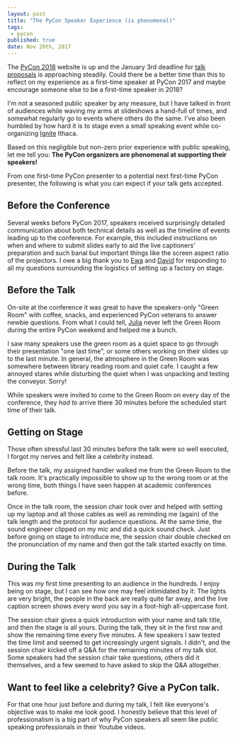 ```yaml
---
layout: post
title: "The PyCon Speaker Experience (is phenomenal)"
tags:
 - pycon
published: true
date: Nov 20th, 2017
---
```


The [PyCon 2018](https://us.pycon.org/2018/) website is up and the January 3rd deadline for [talk proposals](https://us.pycon.org/2018/speaking/) is approaching steadily. Could there be a better time than this to reflect on my experience as a first-time speaker at PyCon 2017 and maybe encourage someone else to be a first-time speaker in 2018?

I'm not a seasoned public speaker by any measure, but I have talked in front of audiences while waving my arms at slideshows a hand-full of times, and somewhat regularly go to events where others do the same. I've also been humbled by how hard it is to stage even a small speaking event while co-organizing [Ignite](http://ignitetalks.io) Ithaca.

Based on this negligible but non-zero prior experience with public speaking, let me tell you: **The PyCon organizers are phenomenal at supporting their speakers!**

From one first-time PyCon presenter to a potential next first-time PyCon presenter, the following is what you can expect if your talk gets accepted.

## Before the Conference

Several weeks before PyCon 2017, speakers received surprisingly detailed communication about both technical details as well as the timeline of events leading up to the conference. For example, this included instructions on when and where to submit slides early to aid the live captioners' preparation and such banal but important things like the screen aspect ratio of the projectors. I owe a big thank you to [Ewa](https://twitter.com/ewa_jodlowska) and [David](https://twitter.com/wolever) for responding to all my questions surrounding the logistics of setting up a factory on stage.

## Before the Talk

On-site at the conference it was great to have the speakers-only "Green Room" with coffee, snacks, and experienced PyCon veterans to answer newbie questions. From what I could tell, [Julia](https://twitter.com/jduims) never left the Green Room during the entire PyCon weekend and helped me a bunch.

I saw many speakers use the green room as a quiet space to go through their presentation "one last time", or some others working on their slides up to the last minute. In general, the atmosphere in the Green Room was somewhere between library reading room and quiet cafe. I caught a few annoyed stares while disturbing the quiet when I was unpacking and testing the conveyor. Sorry!

While speakers were invited to come to the Green Room on every day of the conference, they _had to_ arrive there 30 minutes before the scheduled start time of their talk.

## Getting on Stage

Those often stressful last 30 minutes before the talk were so well executed, I forgot my nerves and felt like a celebrity instead.

Before the talk, my assigned handler walked me from the Green Room to the talk room. It's practically impossible to show up to the wrong room or at the wrong time, both things I have seen happen at academic conferences before.

Once in the talk room, the session chair took over and helped with setting up my laptop and all those cables as well as reminding me (again) of the talk length and the protocol for audience questions. At the same time, the sound engineer clipped on my mic and did a quick sound check. Just before going on stage to introduce me, the session chair double checked on the pronunciation of my name and then got the talk started exactly on time.

## During the Talk

This was my first time presenting to an audience in the hundreds. I enjoy being on stage, but I can see how one may feel intimidated by it: The lights are very bright, the people in the back are really quite far away, and the live caption screen shows every word you say in a foot-high all-uppercase font.

The session chair gives a quick introduction with your name and talk title, and then the stage is all yours. During the talk, they sit in the first row and show the remaining time every five minutes. A few speakers I saw tested the time limit and seemed to get increasingly urgent signals. I didn't, and the session chair kicked off a Q&A for the remaining minutes of my talk slot. Some speakers had the session chair take questions, others did it themselves, and a few seemed to have asked to skip the Q&A altogether.

## Want to feel like a celebrity? Give a PyCon talk.

For that one hour just before and during my talk, I felt like everyone's objective was to make me look good. I honestly believe that this level of professionalism is a big part of why PyCon speakers all seem like public speaking professionals in their Youtube videos.
